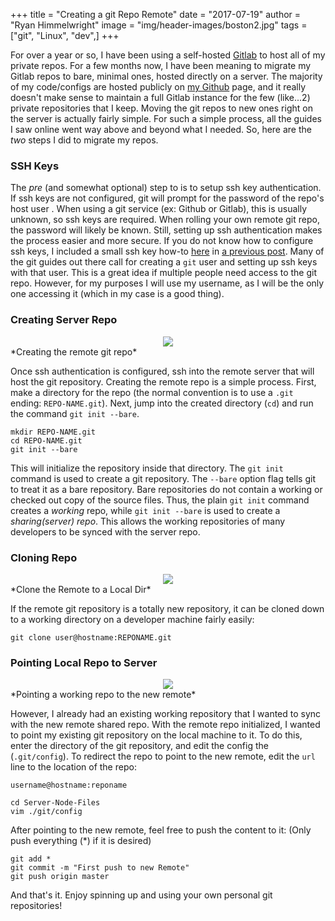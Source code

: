 +++
title = "Creating a git Repo Remote"
date = "2017-07-19"
author = "Ryan Himmelwright"
image  = "img/header-images/boston2.jpg"
tags = ["git", "Linux", "dev",]
+++

For over a year or so, I have been using a
self-hosted [Gitlab](https://about.gitlab.com/) to host all of my private repos.
For a few months now, I have been meaning to migrate my Gitlab repos to bare, minimal
ones, hosted directly on a server. The majority of my code/configs are hosted
publicly on [my Github](https://github.com/himmAllRight) page, and it really
doesn't make sense to maintain a full Gitlab instance for the few (like...2)
private repositories that I keep. Moving the git repos to new ones right on the server
is actually fairly simple. For such a simple process, all the guides I saw
online went way above and beyond what I needed. So, here are the *two* steps I
did to migrate my repos.

<!--more-->

### SSH Keys
The *pre* (and somewhat optional) step to is to setup ssh key authentication. If ssh keys are not configured, git will prompt for the password of the repo's host user . When using a git service (ex: Github or Gitlab), this is usually unknown, so ssh keys are required. When rolling your own remote git repo, the password will likely be known. Still, setting up ssh authentication makes the process easier and more secure. If you 
do not know how to configure ssh keys, I included a small ssh key how-to [here](../Ansible-On-Pi-Cluster#ssh) in [a previous post](../Ansible-On-Pi-Cluster). Many of the git guides out there call for creating a `git` user and setting up ssh keys with that user. This is a great idea if multiple people need access to the git repo. However, for my purposes I will use my username, as I will be the only one accessing it (which in my case is a good thing). 

### Creating Server Repo

<center>
<img src="../../img/posts/creating-remote-git-repo/init-bare-repo.png" name="bare init" onmouseover="this.src='../../img/posts/creating-remote-git-repo/init-bare-repo.gif'" onmouseout="this.src='../../img/posts/creating-remote-git-repo/init-bare-repo.png'" style="max-width: 100%;"/>
</center>
*Creating the remote git repo*

Once ssh authentication is configured, ssh into the remote server that will host the git repository. Creating the remote repo is a simple process. First, make a directory for the repo (the normal convention is to use a `.git` ending: `REPO-NAME.git`). Next, jump into the created directory (`cd`) and run the command `git init --bare`.

```
mkdir REPO-NAME.git
cd REPO-NAME.git
git init --bare
```


This will initialize the repository inside that directory. The `git init` command is used to create a git repository. The `--bare` option flag tells git to treat it as a bare repository. Bare repositories do not contain a working or checked out copy of the source files. Thus, the plain `git init` command creates a *working* repo, while `git init --bare` is used to create a *sharing(server) repo*. This allows the working repositories of many developers to be synced with the server repo. 


### Cloning Repo

<center>
<img src="../../img/posts/creating-remote-git-repo/clone-new-remote.png" name="bare init" onmouseover="this.src='../../img/posts/creating-remote-git-repo/clone-new-remote.gif'" onmouseout="this.src='../../img/posts/creating-remote-git-repo/clone-new-remote.png'" style="max-width: 100%;"/>
</center>
*Clone the Remote to a Local Dir*

If the remote git repository is a totally new repository, it can be cloned down to a working directory on a developer machine fairly easily:

```
git clone user@hostname:REPONAME.git
```


### Pointing Local Repo to Server


<center>
<img src="../../img/posts/creating-remote-git-repo/point-to-new-remote.png" name="bare init" onmouseover="this.src='../../img/posts/creating-remote-git-repo/point-to-new-remote.gif'" onmouseout="this.src='../../img/posts/creating-remote-git-repo/point-to-new-remote.png'" style="max-width: 100%;"/>
</center>
*Pointing a working repo to the new remote*

However, I already had an existing working repository that I wanted to sync with the new remote shared repo. With the remote repo initialized, I wanted to point my existing git repository on the local machine to it. To do this, enter the directory of the git repository, and edit the config the (`.git/config`). To redirect the repo to point to the new remote, edit the `url` line to the location of the repo:

`username@hostname:reponame`

```
cd Server-Node-Files
vim ./git/config
```

After pointing to the new remote, feel free to push the content to it: (Only push everything (*) if it is desired)

```
git add *
git commit -m "First push to new Remote"
git push origin master
```

And that's it. Enjoy spinning up and using your own personal git repositories! 

